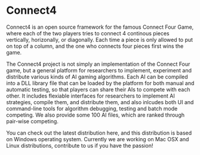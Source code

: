 Connect4
========
Connect4 is an open source framework for the famous Connect Four Game, where each of the two players tries to connect 4 continous pieces vertically, horizonally, or diagonally. Each time a piece is only allowed to put on top of a column, and the one who connects four pieces first wins the game.

The Connect4 project is not simply an implementation of the Connect Four game, but a general platform for researchers to implement, experiment and distribute various kinds of AI gaming algorithms. Each AI can be compiled into a DLL library file that can be loaded by the platform for both manual and automatic testing, so that players can share their AIs to compete with each other. It includes flexiable interfaces for researchers to implement AI strategies, compile them, and distribute them, and also inlcudes both UI and command-line tools for algorithm debugging, testing and batch mode competing. We also provide some 100 AI files, which are ranked through pair-wise competing.

You can check out the latest distribution here, and this distribution is based on Windows operating system. Currently we are working on Mac OSX and Linux distributions, contribute to us if you have the passion!
